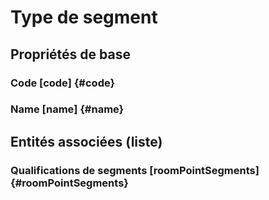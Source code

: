 # Type de segment
<!--- THIS FILE IS GENERATED PLEASE DO NOT EDIT IT DIRECTLY --->



## Propriétés de base

### Code [code] {#code}
        

### Name [name] {#name}
        




## Entités associées (liste)

### Qualifications de segments [roomPointSegments] {#roomPointSegments}
        




